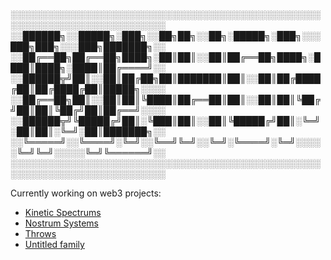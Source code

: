 ░░░░░░░░░░░░░░░░░░░░░░░░░░░░░░░░░░░░░░░░░░░░░░░░░░░░░░░░░░░░░░░░░░░░░░░░░░░
░░██████╗░░█████╗░███╗░░██╗██╗░░██╗░█████╗░███╗░░░███╗███╗░░░███╗███████╗░░
░░██╔══██╗██╔══██╗████╗░██║██║░░██║██╔══██╗████╗░████║████╗░████║██╔════╝░░
░░██████╦╝██║░░██║██╔██╗██║███████║██║░░██║██╔████╔██║██╔████╔██║█████╗░░░░
░░██╔══██╗██║░░██║██║╚████║██╔══██║██║░░██║██║╚██╔╝██║██║╚██╔╝██║██╔══╝░░░░
░░██████╦╝╚█████╔╝██║░╚███║██║░░██║╚█████╔╝██║░╚═╝░██║██║░╚═╝░██║███████╗░░
░░╚═════╝░░╚════╝░╚═╝░░╚══╝╚═╝░░╚═╝░╚════╝░╚═╝░░░░░╚═╝╚═╝░░░░░╚═╝╚══════╝░░
░░░░░░░░░░░░░░░░░░░░░░░░░░░░░░░░░░░░░░░░░░░░░░░░░░░░░░░░░░░░░░░░░░░░░░░░░░░

Currently working on web3 projects:
- [Kinetic Spectrums](https://kineticspectru.ms)
- [Nostrum Systems](https://twitter.com/nostrumsystems)
- [Throws](https://throws.xyz)
- [Untitled family](https://github.com/untitled-family)
